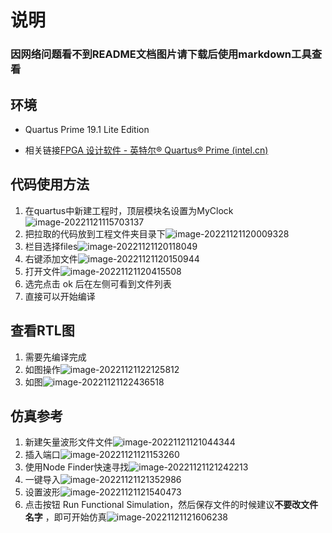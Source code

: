 # 说明

### 因网络问题看不到README文档图片请下载后使用markdown工具查看

## 环境

- Quartus Prime 19.1 Lite Edition

- 相关链接[FPGA 设计软件 - 英特尔® Quartus® Prime (intel.cn)](https://www.intel.cn/content/www/cn/zh/products/details/fpga/development-tools/quartus-prime/resource.html)

## 代码使用方法

1. 在quartus中新建工程时，顶层模块名设置为MyClock![image-20221121115703137](README.assets/image-20221121115703137.png)
2. 把拉取的代码放到工程文件夹目录下![image-20221121120009328](README.assets/image-20221121120009328.png)
3. 栏目选择files![image-20221121120118049](README.assets/image-20221121120118049.png)
4. 右键添加文件![image-20221121120150944](README.assets/image-20221121120150944.png)
5. 打开文件![image-20221121120415508](README.assets/image-20221121120415508.png)
6. 选完点击 ok 后在左侧可看到文件列表
7. 直接可以开始编译

## 查看RTL图

1. 需要先编译完成
2. 如图操作![image-20221121122125812](README.assets/image-20221121122125812.png)
3. 如图![image-20221121122436518](README.assets/image-20221121122436518.png)

## 仿真参考

1. 新建矢量波形文件文件![image-20221121121044344](README.assets/image-20221121121044344.png)
2. 插入端口![image-20221121121153260](README.assets/image-20221121121153260.png)
3. 使用Node Finder快速寻找![image-20221121121242213](README.assets/image-20221121121242213.png)
4. 一键导入![image-20221121121352986](README.assets/image-20221121121352986.png)
5. 设置波形![image-20221121121540473](README.assets/image-20221121121540473.png)
6. 点击按钮 Run Functional Simulation，然后保存文件的时候建议**不要改文件名字** ，即可开始仿真![image-20221121121606238](README.assets/image-20221121121606238.png)